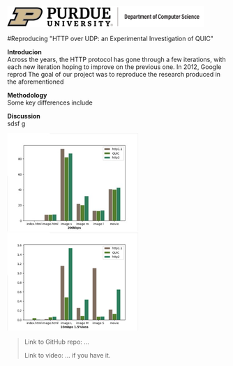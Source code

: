 <img src="purdue-cs-logo.jpg" alt="drawing" width="450"/>

#Reproducing "HTTP over UDP: an Experimental Investigation of QUIC"

**Introducion**   
Across the years, the HTTP protocol has gone through a few iterations, with each new iteration hoping to improve
on the previous one. In 2012, Google reprod
The goal of our project was to reproduce the research produced in the aforementioned 

**Methodology**     
Some key differences include 


**Discussion**   
sdsf
g
<p float="center">
  <img src="200kbps.jpg" width="300" />
  <img src="10mbps1.5loss.png" width="300" /> 
</p>

> Link to GitHub repo: ...
>
> Link to video: ... if you have it.
